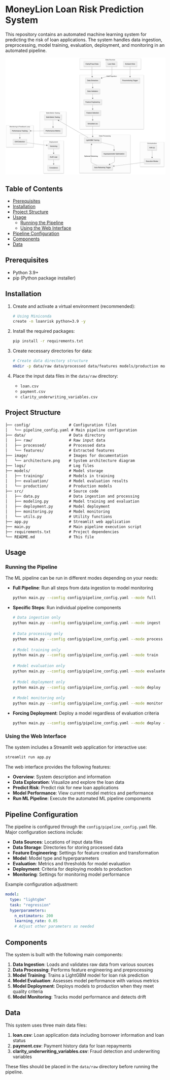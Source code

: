 # MoneyLion Loan Risk Prediction System

This repository contains an automated machine learning system for predicting the risk of loan applications. The system handles data ingestion, preprocessing, model training, evaluation, deployment, and monitoring in an automated pipeline.

![ML System Architecture](image/architecture.png)

## Table of Contents

- [Prerequisites](#prerequisites)
- [Installation](#installation)
- [Project Structure](#project-structure)
- [Usage](#usage)
  - [Running the Pipeline](#running-the-pipeline)
  - [Using the Web Interface](#using-the-web-interface)
- [Pipeline Configuration](#pipeline-configuration)
- [Components](#components)
- [Data](#data)

## Prerequisites

- Python 3.9+
- pip (Python package installer)

## Installation

1. Create and activate a virtual environment (recommended):

   ```bash
   # Using Miniconda
   create -n loanrisk python=3.9 -y
   ```

2. Install the required packages:

   ```bash
   pip install -r requirements.txt
   ```

3. Create necessary directories for data:

   ```bash
   # Create data directory structure
   mkdir -p data/raw data/processed data/features models/production models/training models/evaluation
   ```

4. Place the input data files in the `data/raw` directory:
   - `loan.csv`
   - `payment.csv`
   - `clarity_underwriting_variables.csv`

## Project Structure

```
├── config/                 # Configuration files
│   └── pipeline_config.yaml # Main pipeline configuration
├── data/                   # Data directory
│   ├── raw/                # Raw input data
│   ├── processed/          # Processed data
│   └── features/           # Extracted features
├── image/                  # Images for documentation
│   └── architecture.png    # System architecture diagram
├── logs/                   # Log files
├── models/                 # Model storage
│   ├── training/           # Models in training
│   ├── evaluation/         # Model evaluation results
│   └── production/         # Production models
├── src/                    # Source code
│   ├── data.py             # Data ingestion and processing
│   ├── modeling.py         # Model training and evaluation
│   ├── deployment.py       # Model deployment
│   ├── monitoring.py       # Model monitoring
│   └── utils.py            # Utility functions
├── app.py                  # Streamlit web application
├── main.py                 # Main pipeline execution script
├── requirements.txt        # Project dependencies
└── README.md               # This file
```

## Usage

### Running the Pipeline

The ML pipeline can be run in different modes depending on your needs:

- **Full Pipeline**: Run all steps from data ingestion to model monitoring

  ```bash
  python main.py --config config/pipeline_config.yaml --mode full
  ```

- **Specific Steps**: Run individual pipeline components

  ```bash
  # Data ingestion only
  python main.py --config config/pipeline_config.yaml --mode ingest

  # Data processing only
  python main.py --config config/pipeline_config.yaml --mode process

  # Model training only
  python main.py --config config/pipeline_config.yaml --mode train

  # Model evaluation only
  python main.py --config config/pipeline_config.yaml --mode evaluate

  # Model deployment only
  python main.py --config config/pipeline_config.yaml --mode deploy

  # Model monitoring only
  python main.py --config config/pipeline_config.yaml --mode monitor
  ```

- **Forcing Deployment**: Deploy a model regardless of evaluation criteria
  ```bash
  python main.py --config config/pipeline_config.yaml --mode deploy --force-deploy
  ```

### Using the Web Interface

The system includes a Streamlit web application for interactive use:

```bash
streamlit run app.py
```

The web interface provides the following features:

- **Overview**: System description and information
- **Data Exploration**: Visualize and explore the loan data
- **Predict Risk**: Predict risk for new loan applications
- **Model Performance**: View current model metrics and performance
- **Run ML Pipeline**: Execute the automated ML pipeline components

## Pipeline Configuration

The pipeline is configured through the `config/pipeline_config.yaml` file. Major configuration sections include:

- **Data Sources**: Locations of input data files
- **Data Storage**: Directories for storing processed data
- **Feature Engineering**: Settings for feature creation and transformation
- **Model**: Model type and hyperparameters
- **Evaluation**: Metrics and thresholds for model evaluation
- **Deployment**: Criteria for deploying models to production
- **Monitoring**: Settings for monitoring model performance

Example configuration adjustment:

```yaml
model:
  type: "lightgbm"
  task: "regression"
  hyperparameters:
    n_estimators: 200
    learning_rate: 0.05
    # Adjust other parameters as needed
```

## Components

The system is built with the following main components:

1. **Data Ingestion**: Loads and validates raw data from various sources
2. **Data Processing**: Performs feature engineering and preprocessing
3. **Model Training**: Trains a LightGBM model for loan risk prediction
4. **Model Evaluation**: Assesses model performance with various metrics
5. **Model Deployment**: Deploys models to production when they meet quality criteria
6. **Model Monitoring**: Tracks model performance and detects drift

## Data

This system uses three main data files:

1. **loan.csv**: Loan application data including borrower information and loan status
2. **payment.csv**: Payment history data for loan repayments
3. **clarity_underwriting_variables.csv**: Fraud detection and underwriting variables

These files should be placed in the `data/raw` directory before running the pipeline.
